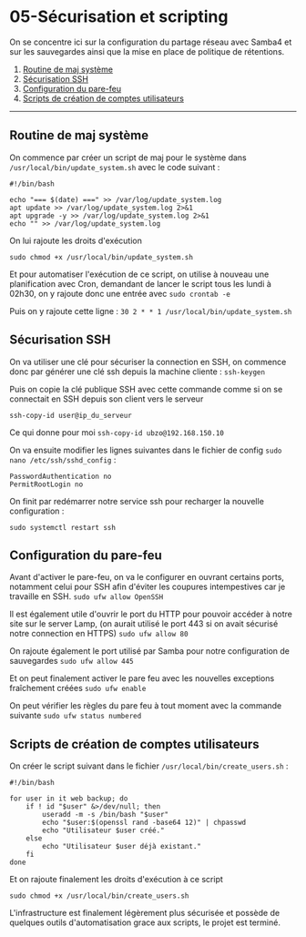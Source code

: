 # 05-Sécurisation et scripting

On se concentre ici sur la configuration du partage réseau avec Samba4 et sur les sauvegardes ainsi que la mise en place de politique de rétentions.

1. [Routine de maj système](#Routine-de-maj-système)
2. [Sécurisation SSH](#Sécurisation-SSH)
3. [Configuration du pare-feu](#Configuration-du-pare-feu)
4. [Scripts de création de comptes utilisateurs](#Scripts-de-création-de-comptes-utilisateurs)

---


## Routine de maj système

On commence par créer un script de maj pour le système dans ```/usr/local/bin/update_system.sh``` avec le code suivant :

```
#!/bin/bash

echo "=== $(date) ===" >> /var/log/update_system.log
apt update >> /var/log/update_system.log 2>&1
apt upgrade -y >> /var/log/update_system.log 2>&1
echo "" >> /var/log/update_system.log
```

On lui rajoute les droits d'exécution

```
sudo chmod +x /usr/local/bin/update_system.sh
```

Et pour automatiser l'exécution de ce script, on utilise à nouveau une planification avec Cron, demandant de lancer le script tous les lundi à 02h30, on y rajoute donc une entrée avec ```sudo crontab -e```

Puis on y rajoute cette ligne : ```30 2 * * 1 /usr/local/bin/update_system.sh```

## Sécurisation SSH

On va utiliser une clé pour sécuriser la connection en SSH, on commence donc par générer une clé ssh depuis la machine cliente : ```ssh-keygen```

Puis on copie la clé publique SSH avec cette commande comme si on se connectait en SSH depuis son client vers le serveur

```ssh-copy-id user@ip_du_serveur```

Ce qui donne pour moi ```ssh-copy-id ubzo@192.168.150.10```

On va ensuite modifier les lignes suivantes dans le fichier de config ```sudo nano /etc/ssh/sshd_config``` :

```
PasswordAuthentication no
PermitRootLogin no
```

On finit par redémarrer notre service ssh pour recharger la nouvelle configuration :

```
sudo systemctl restart ssh
```


## Configuration du pare-feu

Avant d'activer le pare-feu, on va le configurer en ouvrant certains ports, notamment celui pour SSH afin d'éviter les coupures intempestives car je travaille en SSH.
```sudo ufw allow OpenSSH```

Il est également utile d'ouvrir le port du HTTP pour pouvoir accéder à notre site sur le server Lamp, (on aurait utilisé le port 443 si on avait sécurisé notre connection en HTTPS)
```sudo ufw allow 80```

On rajoute également le port utilisé par Samba pour notre configuration de sauvegardes
```sudo ufw allow 445```

Et on peut finalement activer le pare feu avec les nouvelles exceptions fraîchement créées
```sudo ufw enable```

On peut vérifier les règles du pare feu à tout moment avec la commande suivante
```sudo ufw status numbered```


## Scripts de création de comptes utilisateurs

On créer le script suivant dans le fichier ```/usr/local/bin/create_users.sh``` :

```
#!/bin/bash

for user in it web backup; do
    if ! id "$user" &>/dev/null; then
        useradd -m -s /bin/bash "$user"
        echo "$user:$(openssl rand -base64 12)" | chpasswd
        echo "Utilisateur $user créé."
    else
        echo "Utilisateur $user déjà existant."
    fi
done
```

Et on rajoute finalement les droits d'exécution à ce script

```sudo chmod +x /usr/local/bin/create_users.sh```


L'infrastructure est finalement légèrement plus sécurisée et possède de quelques outils d'automatisation grace aux scripts, le projet est terminé.
